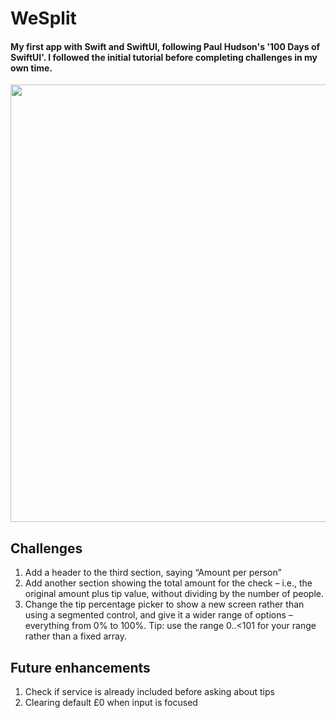 # WeSplit

#### My first app with Swift and SwiftUI, following Paul Hudson's '100 Days of SwiftUI'. I followed the initial tutorial before completing challenges in my own time.

<img src="https://github.com/user-attachments/assets/04e4226d-041f-4514-ab33-f229a38f9849" width="700" height="700">

## Challenges
1. Add a header to the third section, saying “Amount per person”
2. Add another section showing the total amount for the check – i.e., the original amount plus tip value, without dividing by the number of people.
3. Change the tip percentage picker to show a new screen rather than using a segmented control, and give it a wider range of options – everything from 0% to 100%. Tip: use the range 0..<101 for your range rather than a fixed array.

## Future enhancements
1. Check if service is already included before asking about tips
2. Clearing default £0 when input is focused

